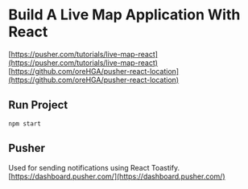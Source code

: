# Build A Live Map Application With React

[https://pusher.com/tutorials/live-map-react](https://pusher.com/tutorials/live-map-react)
[https://github.com/oreHGA/pusher-react-location](https://github.com/oreHGA/pusher-react-location)

## Run Project
`npm start`

## Pusher
Used for sending notifications using React Toastify.
[https://dashboard.pusher.com/](https://dashboard.pusher.com/)

